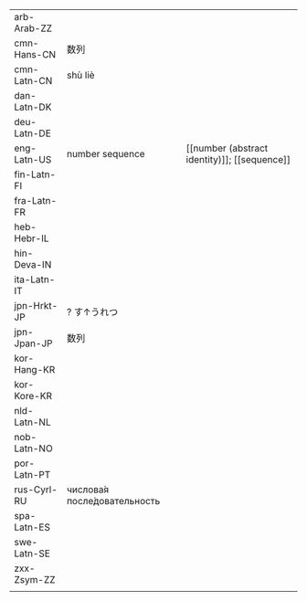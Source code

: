 | | | |
|-|-|-|
| arb-Arab-ZZ |  |  |
| cmn-Hans-CN | 数列 |  |
| cmn-Latn-CN | shù liè |  |
| dan-Latn-DK |  |  |
| deu-Latn-DE |  |  |
| eng-Latn-US | number sequence | [[number (abstract identity)]]; [[sequence]] |
| fin-Latn-FI |  |  |
| fra-Latn-FR |  |  |
| heb-Hebr-IL |  |  |
| hin-Deva-IN |  |  |
| ita-Latn-IT |  |  |
| jpn-Hrkt-JP | ? す↑うれつ |  |
| jpn-Jpan-JP | 数列 |  |
| kor-Hang-KR |  |  |
| kor-Kore-KR |  |  |
| nld-Latn-NL |  |  |
| nob-Latn-NO |  |  |
| por-Latn-PT |  |  |
| rus-Cyrl-RU | числова́я после́довательность |  |
| spa-Latn-ES |  |  |
| swe-Latn-SE |  |  |
| zxx-Zsym-ZZ |  |  |
|  |  |  |
